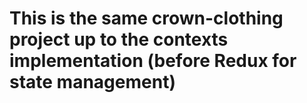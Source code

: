# This is the same crown-clothing project up to the contexts implementation (before Redux for state management)

